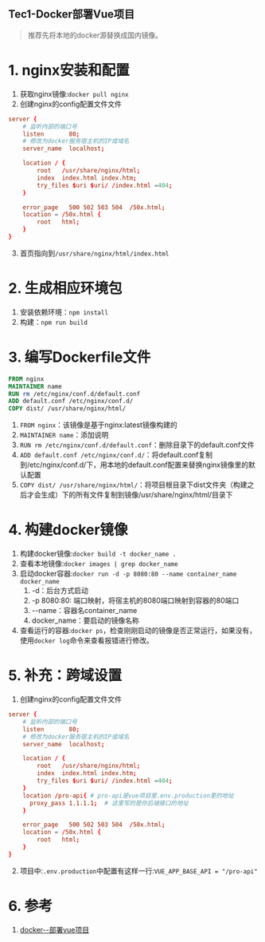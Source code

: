 Tec1-Docker部署Vue项目
---
> 推荐先将本地的docker源替换成国内镜像。

# 1. nginx安装和配置
1. 获取nginx镜像:`docker pull nginx`
2. 创建nginx的config配置文件文件

```conf
server {
    # 监听内部的端口号
    listen       80;
    # 修改为docker服务宿主机的IP或域名
    server_name  localhost;

    location / {
        root   /usr/share/nginx/html;
        index  index.html index.htm;
        try_files $uri $uri/ /index.html =404;
    }

    error_page   500 502 503 504  /50x.html;
    location = /50x.html {
        root   html;
    }
}
```

3. 首页指向到`/usr/share/nginx/html/index.html`

# 2. 生成相应环境包
1. 安装依赖环境：`npm install`
2. 构建：`npm run build`

# 3. 编写Dockerfile文件
```Dockerfile
FROM nginx
MAINTAINER name
RUN rm /etc/nginx/conf.d/default.conf
ADD default.conf /etc/nginx/conf.d/
COPY dist/ /usr/share/nginx/html/
```

1. `FROM nginx`：该镜像是基于nginx:latest镜像构建的
2. `MAINTAINER name`：添加说明
3. `RUN rm /etc/nginx/conf.d/default.conf`：删除目录下的default.conf文件
4. `ADD default.conf /etc/nginx/conf.d/`：将default.conf复制到/etc/nginx/conf.d/下，用本地的default.conf配置来替换nginx镜像里的默认配置
5. `COPY dist/ /usr/share/nginx/html/`：将项目根目录下dist文件夹（构建之后才会生成）下的所有文件复制到镜像/usr/share/nginx/html/目录下 

# 4. 构建docker镜像
1. 构建docker镜像:`docker build -t docker_name .`
2. 查看本地镜像:`docker images | grep docker_name`
3. 启动docker容器:`docker run -d -p 8080:80 --name container_name docker_name`
   1. -d：后台方式启动
   2. -p 8080:80: 端口映射，将宿主机的8080端口映射到容器的80端口
   3. --name：容器名container_name
   4. docker_name：要启动的镜像名称
4. 查看运行的容器:`docker ps`，检查刚刚启动的镜像是否正常运行，如果没有，使用`docker log`命令来查看报错进行修改。

# 5. 补充：跨域设置
1. 创建nginx的config配置文件文件

```conf
server {
    # 监听内部的端口号
    listen       80;
    # 修改为docker服务宿主机的IP或域名
    server_name  localhost;

    location / {
        root   /usr/share/nginx/html;
        index  index.html index.htm;
        try_files $uri $uri/ /index.html =404;
    }
    location /pro-api{ # pro-api是vue项目里.env.production里的地址
      proxy_pass 1.1.1.1;  # 这里写的是你后端接口的地址
    }

    error_page   500 502 503 504  /50x.html;
    location = /50x.html {
        root   html;
    }
}
```

2. 项目中:`.env.production`中配置有这样一行:`VUE_APP_BASE_API = "/pro-api"`

# 6. 参考
1. <a href = "https://www.cnblogs.com/zouzou-busy/p/11838524.html">docker--部署vue项目</a>